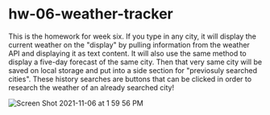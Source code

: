 # hw-06-weather-tracker

This is the homework for week six. If you type in any city, it will display the current weather on the "display" by pulling information from the weather API and displaying it as text content. It will also use the same method to display a five-day forecast of the same city. Then that very same city will be saved on local storage and put into a side section for "previosuly searched cities". These history searches are buttons that can be clicked in order to research the weather of an already searched city!


![Screen Shot 2021-11-06 at 1 59 56 PM](https://user-images.githubusercontent.com/88065363/140621088-795ea3d6-c4bb-4889-8ffa-8d6eb4a37810.png)
